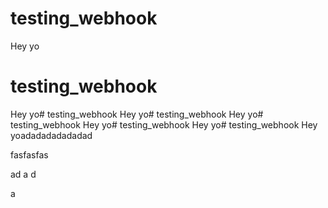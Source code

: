 # testing_webhook
Hey yo


# testing_webhook
Hey yo# testing_webhook
Hey yo# testing_webhook
Hey yo# testing_webhook
Hey yo# testing_webhook
Hey yo# testing_webhook
Hey yoadadadadadadad

fasfasfas


ad
a
d

a
